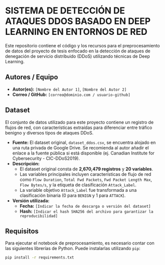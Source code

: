 # SISTEMA DE DETECCIÓN DE ATAQUES DDOS BASADO EN DEEP LEARNING EN ENTORNOS DE RED

Este repositorio contiene el código y los recursos para el preprocesamiento de datos del proyecto de tesis enfocado en la detección de ataques de denegación de servicio distribuido (DDoS) utilizando técnicas de Deep Learning.

## Autores / Equipo

* **Autor(es):** `[Nombre del Autor 1]`, `[Nombre del Autor 2]`
* **Correo / GitHub:** `[correo@dominio.com / usuario-github]`

## Dataset

El conjunto de datos utilizado para este proyecto contiene un registro de flujos de red, con características extraídas para diferenciar entre tráfico benigno y diversos tipos de ataques DDoS.

* **Fuente:** El dataset original, `dataset_ddos.csv`, se encuentra alojado en una ruta privada de Google Drive. Se recomienda al autor añadir el enlace a la fuente pública si está disponible (ej. Canadian Institute for Cybersecurity - CIC-DDoS2019).
* **Descripción:**
    * El dataset original consta de **2,670,479 registros** y **20 variables**.
    * Las variables principales incluyen características de flujo de red como `Flow Duration`, `Total Fwd Packets`, `Fwd Packet Length Max`, `Flow Bytes/s`, y la etiqueta de clasificación `Attack_Label`.
    * La variable objetivo `Attack_Label` fue transformada a una clasificación binaria (0 para `BENIGN` y 1 para `ATTACK`).
* **Versión utilizada:**
    * **Fecha:** `[Indicar la fecha de descarga o versión del dataset]`
    * **Hash:** `[Indicar el hash SHA256 del archivo para garantizar la reproducibilidad]`

## Requisitos

Para ejecutar el notebook de preprocesamiento, es necesario contar con las siguientes librerías de Python. Puede instalarlas utilizando `pip`:

```bash
pip install -r requirements.txt
```

